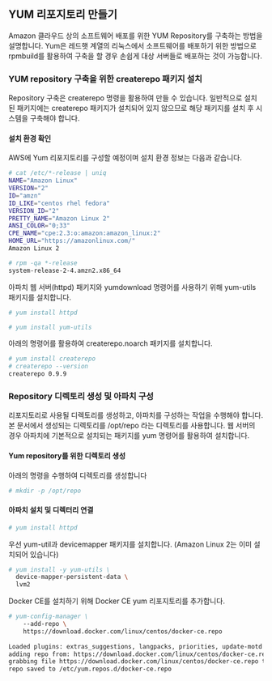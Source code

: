 
## YUM 리포지토리 만들기 
Amazon 클라우드 상의 소프트웨어 배포를 위한 YUM Repository를 구축하는 방법을 설명합니다.
Yum은 레드햇 계열의 리눅스에서 소프트웨어를 배포하기 위한 방법으로 rpmbuild를 활용하여 구축을 할 경우 손쉽게 대상 서버들로 배포하는 것이 가능합니다.

### YUM repository 구축을 위한 createrepo 패키지 설치
Repository 구축은 createrepo 명령을 활용하여 만들 수 있습니다. 일반적으로 설치된 패키지에는 createrepo 패키지가 설치되어 있지 않으므로 해당 패키지를 설치 후 시스템을 구축해야 합니다.

#### 설치 환경 확인 
AWS에 Yum 리포지토리를 구성할 예정이며 설치 환경 정보는 다음과 같습니다. 

```bash
# cat /etc/*-release | uniq
NAME="Amazon Linux"
VERSION="2"
ID="amzn"
ID_LIKE="centos rhel fedora"
VERSION_ID="2"
PRETTY_NAME="Amazon Linux 2"
ANSI_COLOR="0;33"
CPE_NAME="cpe:2.3:o:amazon:amazon_linux:2"
HOME_URL="https://amazonlinux.com/"
Amazon Linux 2

# rpm -qa *-release
system-release-2-4.amzn2.x86_64

```

아파치 웹 서버(httpd) 패키지와 yumdownload 명령어를 사용하기 위해 yum-utils 패키지를 설치합니다.
```bash
# yum install httpd
```
```bash
# yum install yum-utils
```

아래의 명령어를 활용하여 createrepo.noarch 패키지를 설치합니다.

```bash
# yum install createrepo
# createrepo --version
createrepo 0.9.9
```

### Repository 디렉토리 생성 및 아파치 구성
리포지토리로 사용될 디렉토리를 생성하고, 아파치를 구성하는 작업을 수행해야 합니다. 
본 문서에서 생성되는 디렉토리를 /opt/repo 라는 디렉토리를 사용합니다. 
웹 서버의 경우 아파치에 기본적으로 설치되는 패키지를 yum 명령어를 활용하여 설치합니다. 

#### Yum repository를 위한 디렉토리 생성
아래의 명령을 수행하여 디렉토리를 생성합니다
```bash
# mkdir -p /opt/repo
```

#### 아파치 설치 및 디렉터리 연결
```bash
# yum install httpd
```

우선 yum-util과 devicemapper 패키지를 설치합니다. 
(Amazon Linux 2는 이미 설치되어 있습니다) 

```bash
# yum install -y yum-utils \
  device-mapper-persistent-data \
  lvm2
```

Docker CE를 설치하기 위해 Docker CE yum 리포지토리를 추가합니다. 

```bash
# yum-config-manager \
    --add-repo \
    https://download.docker.com/linux/centos/docker-ce.repo
    
Loaded plugins: extras_suggestions, langpacks, priorities, update-motd
adding repo from: https://download.docker.com/linux/centos/docker-ce.repo
grabbing file https://download.docker.com/linux/centos/docker-ce.repo to /etc/yum.repos.d/docker-ce.repo
repo saved to /etc/yum.repos.d/docker-ce.repo
